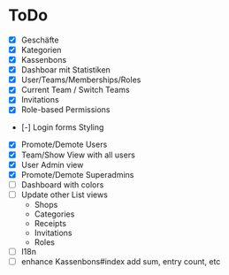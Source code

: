 # ToDo
- [x] Geschäfte
- [x] Kategorien
- [x] Kassenbons
- [x] Dashboar mit Statistiken
- [x] User/Teams/Memberships/Roles
- [x] Current Team / Switch Teams
- [x] Invitations
- [x] Role-based Permissions
- [-] Login forms Styling
- [x] Promote/Demote Users
- [x] Team/Show View with all users
- [x] User Admin view
- [x] Promote/Demote Superadmins
- [ ] Dashboard with colors
- [ ] Update other List views
  - Shops
  - Categories
  - Receipts
  - Invitations
  - Roles
- [ ] I18n
- [ ] enhance Kassenbons#index add sum, entry count, etc 